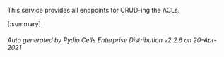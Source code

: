 






This service provides all endpoints for CRUD-ing the ACLs.

[:summary]

###### Auto generated by Pydio Cells Enterprise Distribution v2.2.6 on 20-Apr-2021

